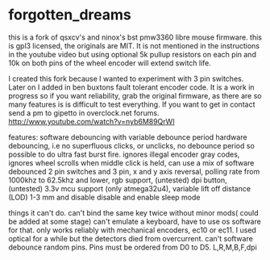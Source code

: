 # forgotten_dreams
this is a fork of qsxcv's and ninox's bst pmw3360 libre mouse firmware. this is gpl3 licensed, the originals are MIT.
It is not mentioned in the instructions in the youtube video but using optional 5k pullup resistors on each pin and 10k
 on both pins of the wheel encoder will extend switch life. 
 
I created this fork because I wanted to experiment with 3 pin switches. Later on I added in ben buxtons fault tolerant encoder code. It is a work in progress so if you want reliability, grab the original firmware,
as there are so many features is is difficult to test everything. 
If you want to get in contact send a pm to gipetto in overclock.net forums.
http://www.youtube.com/watch?v=nyb6M89QrWI

features:
software debouncing with variable debounce period
hardware debouncing, i.e no superfluous clicks, or unclicks, no debounce period so possible to do ultra fast burst fire.
ignores illegal encoder gray codes,
ignores wheel scrolls when middle click is held,
can use a mix of software debounced 2 pin switches and 3 pin,
x and y axis reversal,
polling rate from 1000khz to 62.5khz and lower,
rgb support, (untested)
dpi button, (untested)
3.3v mcu support (only atmega32u4),
variable lift off distance (LOD) 1-3 mm and disable
disable and enable sleep mode

things it can't do.
can't bind the same key twice without minor mods( could be added at some stage)
can't emulate a keyboard, have to use os software for that.
only works reliably with mechanical encoders, ec10 or ec11. I used optical for a while but the detectors died from overcurrent.
can't software debounce random pins. Pins must be ordered from D0 to D5. L,R,M,B,F,dpi
